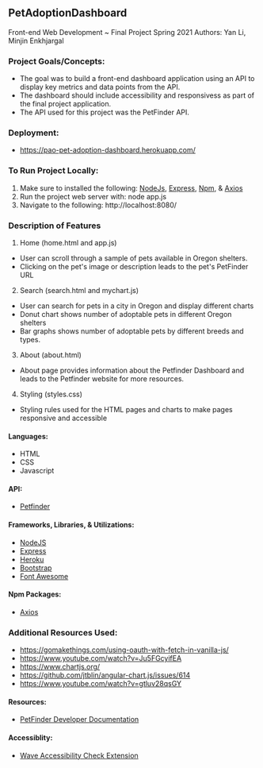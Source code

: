 ## PetAdoptionDashboard

Front-end Web Development ~ Final Project Spring 2021
Authors: Yan Li, Minjin Enkhjargal 

### Project Goals/Concepts:
- The goal was to build a front-end dashboard application using an API to display key metrics and data points from the API. 
- The dashboard should include accessibility and responsivess as part of the final project application.
- The API used for this project was the PetFinder API.

### Deployment:
- https://pao-pet-adoption-dashboard.herokuapp.com/


### To Run Project Locally:

1. Make sure to installed the following: [NodeJs](https://nodejs.org/en/), [Express](https://expressjs.com/), [Npm](https://www.npmjs.com/), & [Axios](https://www.npmjs.com/package/axios)
2. Run the project web server with:
    node app.js
3. Navigate to the following:
    http://localhost:8080/
    
### Description of Features
1. Home (home.html and app.js)
- User can scroll through a sample of pets available in Oregon shelters.
- Clicking on the pet's image or description leads to the pet's PetFinder URL
2. Search (search.html and mychart.js)
- User can search for pets in a city in Oregon and display different charts
- Donut chart shows number of adoptable pets in different Oregon shelters
- Bar graphs shows number of adoptable pets by different breeds and types.
3. About (about.html)
- About page provides information about the Petfinder Dashboard and leads to the Petfinder website for more resources. 
4. Styling (styles.css)
- Styling rules used for the HTML pages and charts to make pages responsive and accessible

#### Languages:
- HTML
- CSS
- Javascript

#### API:
- [Petfinder](https://www.petfinder.com/)

#### Frameworks, Libraries, & Utilizations:
- [NodeJS](https://nodejs.org/en/)
- [Express](https://expressjs.com/)
- [Heroku](https://www.heroku.com/)
- [Bootstrap](https://getbootstrap.com/)
- [Font Awesome](https://fontawesome.com/)

#### Npm Packages:
- [Axios](https://www.npmjs.com/package/axios)

### Additional Resources Used:
- https://gomakethings.com/using-oauth-with-fetch-in-vanilla-js/
- https://www.youtube.com/watch?v=Ju5FGcyifEA
- https://www.chartjs.org/
- https://github.com/jtblin/angular-chart.js/issues/614
- https://www.youtube.com/watch?v=gtluv28qsGY

#### Resources:
- [PetFinder Developer Documentation](https://www.petfinder.com/developers/v2/docs/)


#### Accessiblity: 
- [Wave Accessibility Check Extension](https://wave.webaim.org/extension/)

